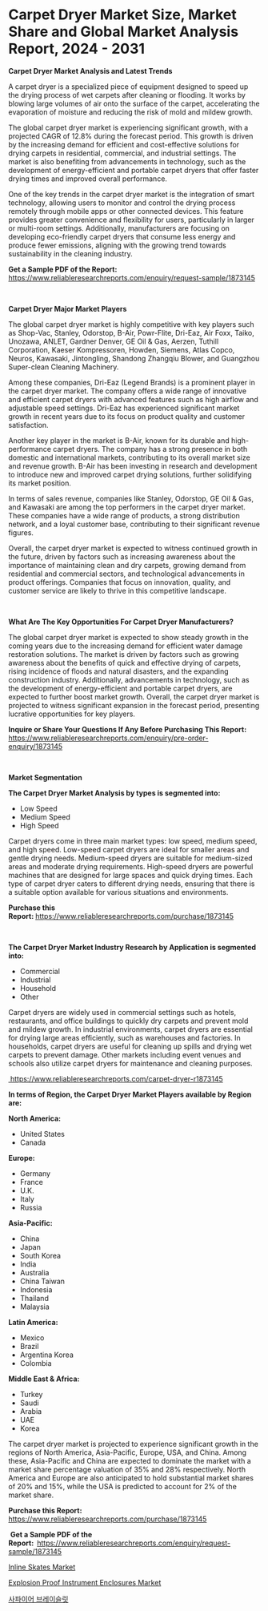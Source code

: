 <p><h1>Carpet Dryer Market Size, Market Share and Global Market Analysis Report, 2024 - 2031</h1></p><p><strong>Carpet Dryer Market Analysis and Latest Trends</strong></p>
<p><p>A carpet dryer is a specialized piece of equipment designed to speed up the drying process of wet carpets after cleaning or flooding. It works by blowing large volumes of air onto the surface of the carpet, accelerating the evaporation of moisture and reducing the risk of mold and mildew growth.</p><p>The global carpet dryer market is experiencing significant growth, with a projected CAGR of 12.8% during the forecast period. This growth is driven by the increasing demand for efficient and cost-effective solutions for drying carpets in residential, commercial, and industrial settings. The market is also benefiting from advancements in technology, such as the development of energy-efficient and portable carpet dryers that offer faster drying times and improved overall performance.</p><p>One of the key trends in the carpet dryer market is the integration of smart technology, allowing users to monitor and control the drying process remotely through mobile apps or other connected devices. This feature provides greater convenience and flexibility for users, particularly in larger or multi-room settings. Additionally, manufacturers are focusing on developing eco-friendly carpet dryers that consume less energy and produce fewer emissions, aligning with the growing trend towards sustainability in the cleaning industry.</p></p>
<p><strong>Get a Sample PDF of the Report:&nbsp;</strong> <a href="https://www.reliableresearchreports.com/enquiry/request-sample/1873145">https://www.reliableresearchreports.com/enquiry/request-sample/1873145</a></p>
<p>&nbsp;</p>
<p><strong>Carpet Dryer Major Market Players</strong></p>
<p><p>The global carpet dryer market is highly competitive with key players such as Shop-Vac, Stanley, Odorstop, B-Air, Powr-Flite, Dri-Eaz, Air Foxx, Taiko, Unozawa, ANLET, Gardner Denver, GE Oil & Gas, Aerzen, Tuthill Corporation, Kaeser Kompressoren, Howden, Siemens, Atlas Copco, Neuros, Kawasaki, Jintongling, Shandong Zhangqiu Blower, and Guangzhou Super-clean Cleaning Machinery.</p><p>Among these companies, Dri-Eaz (Legend Brands) is a prominent player in the carpet dryer market. The company offers a wide range of innovative and efficient carpet dryers with advanced features such as high airflow and adjustable speed settings. Dri-Eaz has experienced significant market growth in recent years due to its focus on product quality and customer satisfaction.</p><p>Another key player in the market is B-Air, known for its durable and high-performance carpet dryers. The company has a strong presence in both domestic and international markets, contributing to its overall market size and revenue growth. B-Air has been investing in research and development to introduce new and improved carpet drying solutions, further solidifying its market position.</p><p>In terms of sales revenue, companies like Stanley, Odorstop, GE Oil & Gas, and Kawasaki are among the top performers in the carpet dryer market. These companies have a wide range of products, a strong distribution network, and a loyal customer base, contributing to their significant revenue figures.</p><p>Overall, the carpet dryer market is expected to witness continued growth in the future, driven by factors such as increasing awareness about the importance of maintaining clean and dry carpets, growing demand from residential and commercial sectors, and technological advancements in product offerings. Companies that focus on innovation, quality, and customer service are likely to thrive in this competitive landscape.</p></p>
<p>&nbsp;</p>
<p><strong>What Are The Key Opportunities For Carpet Dryer Manufacturers?</strong></p>
<p><p>The global carpet dryer market is expected to show steady growth in the coming years due to the increasing demand for efficient water damage restoration solutions. The market is driven by factors such as growing awareness about the benefits of quick and effective drying of carpets, rising incidence of floods and natural disasters, and the expanding construction industry. Additionally, advancements in technology, such as the development of energy-efficient and portable carpet dryers, are expected to further boost market growth. Overall, the carpet dryer market is projected to witness significant expansion in the forecast period, presenting lucrative opportunities for key players.</p></p>
<p><strong>Inquire or Share Your Questions If Any Before Purchasing This Report:</strong> <a href="https://www.reliableresearchreports.com/enquiry/pre-order-enquiry/1873145">https://www.reliableresearchreports.com/enquiry/pre-order-enquiry/1873145</a></p>
<p>&nbsp;</p>
<p><strong>Market Segmentation</strong></p>
<p><strong>The Carpet Dryer Market Analysis by types is segmented into:</strong></p>
<p><ul><li>Low Speed</li><li>Medium Speed</li><li>High Speed</li></ul></p>
<p><p>Carpet dryers come in three main market types: low speed, medium speed, and high speed. Low-speed carpet dryers are ideal for smaller areas and gentle drying needs. Medium-speed dryers are suitable for medium-sized areas and moderate drying requirements. High-speed dryers are powerful machines that are designed for large spaces and quick drying times. Each type of carpet dryer caters to different drying needs, ensuring that there is a suitable option available for various situations and environments.</p></p>
<p><strong>Purchase this Report:&nbsp;</strong><a href="https://www.reliableresearchreports.com/purchase/1873145">https://www.reliableresearchreports.com/purchase/1873145</a></p>
<p>&nbsp;</p>
<p><strong>The Carpet Dryer Market Industry Research by Application is segmented into:</strong></p>
<p><ul><li>Commercial</li><li>Industrial</li><li>Household</li><li>Other</li></ul></p>
<p><p>Carpet dryers are widely used in commercial settings such as hotels, restaurants, and office buildings to quickly dry carpets and prevent mold and mildew growth. In industrial environments, carpet dryers are essential for drying large areas efficiently, such as warehouses and factories. In households, carpet dryers are useful for cleaning up spills and drying wet carpets to prevent damage. Other markets including event venues and schools also utilize carpet dryers for maintenance and cleaning purposes.</p></p>
<p><a href="https://www.reliableresearchreports.com/carpet-dryer-r1873145">&nbsp;https://www.reliableresearchreports.com/carpet-dryer-r1873145</a></p>
<p><strong>In terms of Region, the Carpet Dryer Market Players available by Region are:</strong></p>
<p>
    <p> <strong> North America: </strong>
        <ul>
            <li>United States</li>
            <li>Canada</li>
        </ul>
        </p> 
    <p> <strong> Europe: </strong>
        <ul>
            <li>Germany</li>
            <li>France</li>
            <li>U.K.</li>
            <li>Italy</li>
            <li>Russia</li>
        </ul>
        </p> 
    <p> <strong> Asia-Pacific: </strong>
        <ul>
            <li>China</li>
            <li>Japan</li>
            <li>South Korea</li>
            <li>India</li>
            <li>Australia</li>
            <li>China Taiwan</li>
            <li>Indonesia</li>
            <li>Thailand</li>
            <li>Malaysia</li>
        </ul>
        </p> 
    <p> <strong> Latin America: </strong>
        <ul>
            <li>Mexico</li>
            <li>Brazil</li>
            <li>Argentina Korea</li>
            <li>Colombia</li>
        </ul>
        </p> 
    <p> <strong> Middle East & Africa: </strong>
        <ul>
            <li>Turkey</li>
            <li>Saudi</li>
            <li>Arabia</li>
            <li>UAE</li>
            <li>Korea</li>
        </ul>
    </p>
    </p>
<p><p>The carpet dryer market is projected to experience significant growth in the regions of North America, Asia-Pacific, Europe, USA, and China. Among these, Asia-Pacific and China are expected to dominate the market with a market share percentage valuation of 35% and 28% respectively. North America and Europe are also anticipated to hold substantial market shares of 20% and 15%, while the USA is predicted to account for 2% of the market share.</p></p>
<p><strong>Purchase this Report: </strong><a href="https://www.reliableresearchreports.com/purchase/1873145">https://www.reliableresearchreports.com/purchase/1873145</a></p>
<p>&nbsp;<strong>Get a Sample PDF of the Report:&nbsp;&nbsp;</strong><a href="https://www.reliableresearchreports.com/enquiry/request-sample/1873145">https://www.reliableresearchreports.com/enquiry/request-sample/1873145</a></p>
<p><strong></strong></p>
<p><p><a href="https://github.com/redneck06/Market-Research-Report-List-2/blob/main/inline-skates-market.md">Inline Skates Market</a></p><p><a href="https://github.com/nicoletavirag/Market-Research-Report-List-2/blob/main/explosion-proof-instrument-enclosures-market.md">Explosion Proof Instrument Enclosures Market</a></p><p><a href="https://github.com/LanceOlsotn8978/Market-Research-Report-List-1/blob/main/639291020586.md">사파이어 브레이슬릿</a></p></p>